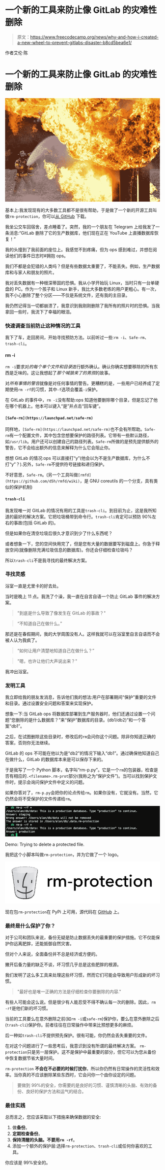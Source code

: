 # 一个新的工具来防止像 GitLab 的灾难性删除

> 原文：<https://www.freecodecamp.org/news/why-and-how-i-created-a-new-wheel-to-prevent-gitlabs-disaster-b8cd5bea6e1/>

作者艾伦·陈

# 一个新的工具来防止像 GitLab 的灾难性删除

![1*IutJzMkTq_6yyv2HTy2KJw](img/81a5f45958d752b184742a66a764dfe1.png)

基本上:我发现现有的大多数工具都不是很有帮助，于是做了一个新的开源工具叫做`rm-protection`，你可以[从 GitHub](https://github.com/alanzchen/rm-protection) 下载。

我坐公交车回宿舍，差点睡着了。突然，我的一个朋友在 Telegram 上给我发了一条消息:“GitLab 删除了它的生产数据库，他们现在正在 YouTube 上直播数据库恢复！”

我的头撞到了我前面的座位上。我感觉不到疼痛，但为 ops 感到难过，并想在阅读他们的事件日志时#拥抱 ops。

我们不都是会犯错的人类吗？但是有些数据太重要了，不能丢失。例如，生产数据库和与家人和朋友的照片。

我对丢失数据有一种根深蒂固的恐惧。我从小学开始玩 Linux，当时只有一台单硬盘的 PC。作为一个孩子和 Linux 新手，我比大多数老练的用户更粗心。有一次，我不小心删除了整个分区——不仅是系统文件，还有我的主目录。

我仍然记得当一切都崩溃了，我意识到我刚刚删除了我所有的照片时的恐惧。当我拿回一些时，我流下了幸福的眼泪。

### 快速调查当前防止这种情况的工具

我下了车，走回房间，开始寻找预防方法。以前听过一些:`rm -i`、`Safe-rm`、`trash-cli`。

#### rm -i

`rm -i`要求对*的每个单个文件和目录*进行额外确认。确认你确实想要移除的所有东西是乏味的。这让我想起了*那个喊狼来了的男孩*的故事。

对*所有事情的警告*就像是对任何事情的警告。更糟糕的是，一些用户已经养成了定期使用`rm -rf`的习惯，其中`-f`选项会覆盖`-i`保护。

在 GitLab 的事件中，`rm -i`没有帮助:ops 知道他要删除哪个目录，但是忘记了他在哪个机器上。他本可以键入“是”并点击“回车键”。

#### `[Safe-rm](https://launchpad.net/safe-rm)`

同样地，`[Safe-rm](https://launchpad.net/safe-rm)`也不会有所帮助。`Safe-rm`有一个配置文件，其中包含您想要保护的路径列表。它带有一些默认路径，如`/usr/lib`。用户还可以创建自己的路径列表。`Safe-rm`所做的是预先提供额外的警告，它不会给出额外的信息来解释为什么它会阻止你。

想想 GitLab 的情况:ops 可以直接打“y”(他会以为不是生产数据库，为什么不打“y”？).另外，`Safe-rm`不提供符号链接和递归保护。

不好意思，`Safe-rm`。(另一个工具叫做`[rmfd](https://github.com/d5h/rmfd/wiki)`，是 GNU coreutils 的一个分支，具有类似的保护机制)

#### `trash-cli`

我发现唯一对 GitLab 的情况有用的工具是`trash-cli`。到目前为止，这是我所知道的最好的解决方案。它把垃圾桶带到命令行。`trash-cli`肯定可以预防 90%左右的事故(包括 GitLab 的)。

但是如果你在清空垃圾后很久才意识到少了什么东西呢？

或者想象一下，您的空间快用完了，但是您有大量的数据要写到磁盘上。你急于释放空间(就像删除充满垃圾信息的数据库)。你还会仔细检查垃圾吗？

所以`trash-cli`不是我寻找的最终解决方案。

### 寻找灵感

浴室一直是尤里卡的好去处。

当时是晚上 11 点。我洗了个澡，我一直在自言自语一个防止 GitLab 事件的解决方案。

> "到底是什么导致了像发生在 GitLab 的事故？"

> “不知道自己在做什么。”

那还是在春假期间，我的大学周围没有人。这样我就可以在浴室里自言自语而不会被人认为我疯了。

> “如何让用户清楚地知道自己在做什么？”

> "嗯，也许让他们大声说出来？"

我冲出浴室。

### 发明工具

我立即给我的朋友发消息，告诉他们我的想法:用户在部署期间“保护”重要的文件和目录。通过设置安全问题和答案来实现保护。

想象一下:当 GitLab ops 将数据库部署到生产服务器时，他们还通过设置一个问题“您删除的是什么数据库？”来“保护”数据库的目录。(db1/db2)”和一个答案“db1”。

之后，在试图删除这些目录时，修改后的`rm`会问你这个问题。除非你知道正确的答案，否则你无法继续。

GitLab 的 ops 不可能在他以为是“db2”的情况下输入“db1”。通过确保他知道自己在做什么，GitLab 的数据库本来是可以保存下来的。

于是我写了一个 Python 脚本，名字叫“rm-p.py”。它是一个`rm`的包装器，检查是否有相应的`.<filename>.rm-prot`部分(我称之为“保护文件”)。当可以找到保护文件时，提示会询问保护文件中定义的问题。

如果你答对了，`rm-p.py`会把你的论点传给`rm`。如果你没有，它就没有。当然，它仍然会将不受保护的文件传递给`rm`。

![1*TEdo7UKvDVyrYBl_iOC-kA](img/a22e093a2e800ce18287b5a2144d4b9b.png)

Demo: Trying to delete a protected file.

我把这个小脚本叫做`rm-protection`，并为它做了一个 logo。

![1*9VSw4FTwQG_UsmP5829piA](img/0886d3bf1ba1e3a60d6067b3372a3770.png)

现在包`rm-protection`在 PyPi 上可用，源代码在 [GitHub](https://github.com/alanzchen/rm-protection) 上。

### 最终是什么保护了你？

对于公司和团队来说，备份无疑是防止数据丢失的最重要的保护措施。它不仅能保护你远离肥胖，还能抵御自然灾害。

但对个人来说，全面备份并不总是经济或方便的。

撇开后备力量的缺乏不谈，坏习惯几乎总是这些肥胖的根源。

我们发明了这么多工具来处理这些坏习惯，然而它们可能会导致用户形成新的坏习惯。

> "最好也是唯一正确的方法是仔细检查你要删除的内容."

有些人可能会这么说。但是很少有人能忍受不得不确认每一次的删除。因此，`rm -rf`是他们新的坏习惯。

当前的工具要么在意外删除之前(如`rm -i`或`safe-rm`)保护你，要么在意外删除之后(`trash-cli`)保护你。前者往往在日常操作中带来比预想更多的麻烦。

后一种如`trash-cli`不提供预先保护。很有可能，你仍然会丢失重要的文件。

在对这个问题进行了一些思考后，我意识到没有所谓的最终解决方案。 `rm-protection`只是另一层保护。这不是保护中最重要的部分，但它可以为您从备份中恢复数据节省大量时间。

`rm-protection` **不会在不必要的时候打扰你**，所以你仍然有日常操作的灵活性和效率。当你真的不应该删除某些东西时，它会问你一个由你设定的问题。

> 要做到 99%的安全，你需要的是良好的习惯、谨慎清晰的头脑、有效的备份、良好的保护方法和运气的结合。

### 最佳实践

总而言之，您应该采取以下措施来确保数据的安全:

1.  做**备份**。
2.  **定期检查备份**。
3.  **保持清醒的头脑。不要用`rm -rf`**。
4.  添加一个额外的保护层:选择`rm-protection`、`trash-cli`或任何你喜欢的工具。

你应该是 99%安全的。